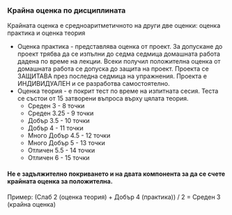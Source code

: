 ### Крайна оценка по дисциплината
Крайната оценка е средноаритметичното на други две оценки: оценка практика и  оценка теория
*  Оценка практика - представлява оценка от проект. За допускане до проект трябва да се изпълни до седма седмица домашната работа дадена по време на лекции. Всеки получил положителна оценка от домашната работа се допуска до защита на проект. Проекта се ЗАЩИТАВА през последна седмица на упражнения. Проекта е ИНДИВИДУАЛЕН и се разработва самостоятелно.
*  Оценка теория - е покрит тест по време на изпитната сесия. Теста се състои от 15 затворени въпроса върху цялата теория.
    *  Среден 3        -  8 точки
	*  Среден 3.25     -  9 точки
	*  Добър 3.5       - 10 точки
	*  Добър 4         - 11 точки
	*  Много Добър 4.5 - 12 точки
	*  Много Добър 5   - 13 точки
	*  Отличен 5.5     - 14 точки
	*  Отличен 6       - 15 точки

#### Не е задължително покриването и на двата компонента за да се счете крайната оценка за положителна.

Пример:
(Слаб 2 (оценка теория) + Добър 4 (практика)) / 2 = Среден 3 (крайна оценка)
